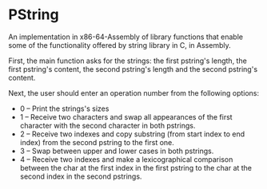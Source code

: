 # PString
An implementation in x86-64-Assembly of library functions that enable some of the functionality offered by string library in C, in Assembly.

First, the main function asks for the strings: the first pstring's length, the first pstring's content, the second pstring's length and the second pstring's content. 

Next, the user should enter an operation number from the following options:
  - 0 – Print the strings's sizes 
  - 1 – Receive two characters and swap all appearances of the first character with the second character in both pstrings.
  - 2 – Receive two indexes and copy substring (from start index to end index) from the second pstring to the first one.
  - 3 – Swap between upper and lower cases in both pstrings.
  - 4 – Receive two indexes and make a lexicographical comparison between the char at the first index in the first pstring to the char at the second index in the second pstrings.
